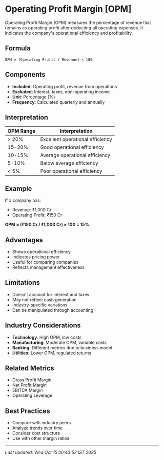# Operating Profit Margin [OPM]


Operating Profit Margin (OPM) measures the percentage of revenue that remains as operating profit after deducting all operating expenses. It indicates the company's operational efficiency and profitability.

## Formula
```text
OPM = (Operating Profit / Revenue) × 100
```

## Components
- **Included**: Operating profit, revenue from operations
- **Excluded**: Interest, taxes, non-operating income
- **Unit**: Percentage (%)
- **Frequency**: Calculated quarterly and annually

## Interpretation
| OPM Range | Interpretation |
|-----------|----------------|
| > 20% | Excellent operational efficiency |
| 15-20% | Good operational efficiency |
| 10-15% | Average operational efficiency |
| 5-10% | Below average efficiency |
| < 5% | Poor operational efficiency |

## Example
If a company has:
- Revenue: ₹1,000 Cr
- Operating Profit: ₹150 Cr

**OPM = (₹150 Cr / ₹1,000 Cr) × 100 = 15%**

## Advantages
- Shows operational efficiency
- Indicates pricing power
- Useful for comparing companies
- Reflects management effectiveness

## Limitations
- Doesn't account for interest and taxes
- May not reflect cash generation
- Industry-specific variations
- Can be manipulated through accounting

## Industry Considerations
- **Technology**: High OPM, low costs
- **Manufacturing**: Moderate OPM, variable costs
- **Banking**: Different metrics due to business model
- **Utilities**: Lower OPM, regulated returns

## Related Metrics
- Gross Profit Margin
- Net Profit Margin
- EBITDA Margin
- Operating Leverage

## Best Practices
- Compare with industry peers
- Analyze trends over time
- Consider cost structure
- Use with other margin ratios

---
*Last updated: Wed Oct 15 00:43:52 IST 2025*
